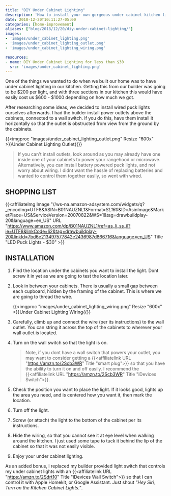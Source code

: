 ```yaml
---
title: "DIY Under Cabinet Lighting"
description: 'How to install your own gorgeous under cabinet kitchen lighting for around $30.'
date: 2018-12-20T10:11:27-05:00
categories: [home-improvement]
aliases: ["blog/2018/12/20/diy-under-cabinet-lighting/"]
images:
- 'images/under_cabinet_lighting.png'
- 'images/under_cabinet_lighting_outlet.png'
- 'images/under_cabinet_lighting_wiring.png'

resources:
- name: DIY Under Cabinet Lighting for less than $30
  src: 'images/under_cabinet_lighting.png'
---
```


One of the things we wanted to do when we built our home was to have under cabinet lighting in our kitchen.  Getting this from our builder was going to be $200 per light, and with three sections in our kitchen this would have easily cost us $600 - $1000 depending on how much we got.

After researching some ideas, we decided to install wired puck lights ourselves afterwards.  I had the builder install power outlets above the cabinets, connected to a wall switch. If you do this, have them install it horizontally so that the outlet is obstructed from view from the ground by the cabinets.

{{<imgproc "images/under_cabinet_lighting_outlet.png" Resize "600x" >}}Under Cabinet Lighting Outlet{{</imgproc>}}

> If you can't install outlets, look around as you may already have one inside one of your cabinets to power your rangehood or microwave. Alternatively, you can install battery powered puck lights, and not worry about wiring.  I didnt want the hassle of replacing batteries and wanted to control them together easily, so went with wired.

SHOPPING LIST
-------------

{{<affiliateImg Image "//ws-na.amazon-adsystem.com/widgets/q?_encoding=UTF8&ASIN=B01NAUZNL1&Format=_SL160_&ID=AsinImage&MarketPlace=US&ServiceVersion=20070822&WS=1&tag=drawbuildplay-20&language=en_US" URL "https://www.amazon.com/dp/B01NAUZNL1/ref=as_li_ss_il?ie=UTF8&linkCode=li2&tag=drawbuildplay-20&linkId=7bd6e213497577842e2436987d866716&language=en_US" Title "LED Puck Lights - $30" >}}


INSTALLATION
------------

1. Find the location under the cabinets you want to install the light.  Dont screw it in yet as we are going to test the location later.

2. Look in between your cabinets.  There is usually a small gap between each cupboard, hidden by the framing of the cabinet.  This is where we are going to thread the wire.

	{{<imgproc "images/under_cabinet_lighting_wiring.png" Resize "600x" >}}Under Cabinet Lighting Wiring{{</imgproc>}}

3.  Carefully, climb up and connect the wire (per its instructions) to the wall outlet.  You can string it across the top of the cabinets to wherever your wall outlet is located.

4. Turn on the wall switch so that the light is on.

	> Note, if you dont have a wall switch that powers your outlet, you may want to consider getting a {{<affiliatelink URL "https://amzn.to/2Scb3WR" Title "smart plug">}} so that you have the ability to turn it on and off easily.  I recommend the {{<affiliatelink URL "https://amzn.to/2Scb3WR" Title "iDevices Switch">}}.

5. Check the position you want to place the light.  If it looks good, lights up the area you need, and is centered how you want it, then mark the location.  

6.  Turn off the light.

7.  Screw (or attach) the light to the bottom of the cabinet per its instructions.

8.  Hide the wiring, so that you cannot see it at eye level when walking around the kitchen.  I just used some tape to tuck it behind the lip of the cabinet so that it was not easily visible.

9.  Enjoy your under cabinet lighting.

As an added bonus, I replaced my builder provided light switch that controls my under cabinet lights with an {{<affiliatelink URL "https://amzn.to/2Sdrt10" Title "iDevices Wall Switch">}} so that I can control it with Apple Homekit, or Google Assistant. Just shout _"Hey Siri, Turn on the Kitchen Cabinet Lights."_.